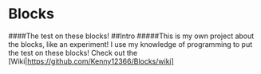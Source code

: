 # Blocks
####The test on these blocks!
##Intro
#####This is my own project about the blocks, like an experiment! I use my knowledge of programming to put the test on these blocks!
Check out the [Wiki|https://github.com/Kenny12366/Blocks/wiki]
